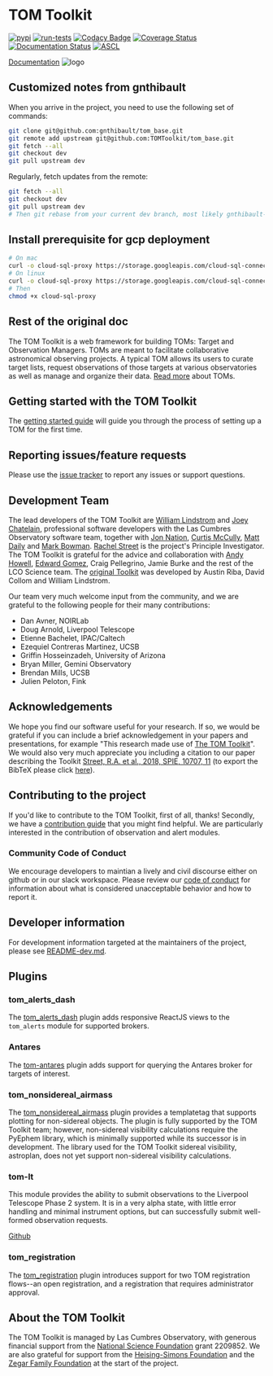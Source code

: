 # TOM Toolkit
[![pypi](https://img.shields.io/pypi/v/tomtoolkit.svg)](https://pypi.python.org/pypi/tomtoolkit)
[![run-tests](https://github.com/TOMToolkit/tom_base/actions/workflows/run-tests.yml/badge.svg)](https://github.com/TOMToolkit/tom_base/actions/workflows/run-tests.yml)
[![Codacy Badge](https://app.codacy.com/project/badge/Grade/a09d330b4dca4a4a86e68755268b7da3)](https://www.codacy.com/gh/TOMToolkit/tom_base/dashboard?utm_source=github.com&amp;utm_medium=referral&amp;utm_content=TOMToolkit/tom_base&amp;utm_campaign=Badge_Grade)
[![Coverage Status](https://coveralls.io/repos/github/TOMToolkit/tom_base/badge.svg?branch=main)](https://coveralls.io/github/TOMToolkit/tom_base?branch=main)
[![Documentation Status](https://readthedocs.org/projects/tom-toolkit/badge/?version=stable)](https://tom-toolkit.readthedocs.io/en/stable/?badge=stable)
[![ASCL](https://img.shields.io/badge/ascl-2208.004-blue.svg?colorB=262255)](https://ascl.net/2208.004)

[Documentation](https://tom-toolkit.readthedocs.io/en/latest/)
![logo](tom_common/static/tom_common/img/logo-color.png)

## Customized notes from gnthibault
When you arrive in the project, you need to use the following set of commands:

```bash
git clone git@github.com:gnthibault/tom_base.git
git remote add upstream git@github.com:TOMToolkit/tom_base.git
git fetch --all
git checkout dev
git pull upstream dev
```

Regularly, fetch updates from the remote:
```bash
git fetch --all
git checkout dev
git pull upstream dev
# Then git rebase from your current dev branch, most likely gnthibault-dev
```

## Install prerequisite for gcp deployment

```bash
# On mac
curl -o cloud-sql-proxy https://storage.googleapis.com/cloud-sql-connectors/cloud-sql-proxy/v2.13.0/cloud-sql-proxy.darwin.amd64
# On linux
curl -o cloud-sql-proxy https://storage.googleapis.com/cloud-sql-connectors/cloud-sql-proxy/v2.13.0/cloud-sql-proxy.linux.amd64
# Then
chmod +x cloud-sql-proxy
```

## Rest of the original doc
The TOM Toolkit is a web framework for building TOMs: Target and Observation
Managers. TOMs are meant to facilitate collaborative astronomical observing
projects. A typical TOM allows its users to curate target lists, request
observations of those targets at various observatories as well as manage and
organize their data. [Read more](https://tom-toolkit.readthedocs.io/en/stable/introduction/about.html) about TOMs.

## Getting started with the TOM Toolkit
The [getting started guide](https://tom-toolkit.readthedocs.io/en/latest/introduction/getting_started.html)
will guide you through the process of setting up a TOM for the first time.

## Reporting issues/feature requests
Please use the [issue tracker](https://github.com/TOMToolkit/tom_base/issues) to
report any issues or support questions.

## Development Team
The lead developers of the TOM Toolkit are [William Lindstrom](https://lco.global/people/>)
and [Joey Chatelain](https://sites.google.com/site/josephchatelain>),
professional software developers with the Las Cumbres Observatory software team,
together with [Jon Nation](https://lco.global/people/>), [Curtis McCully](https://lco.global/people/>),
[Matt Daily](https://lco.global/people/>) and [Mark Bowman](https://lco.global/people/>).  [Rachel Street](https://lco.global/user/rstreet/>) is the project's Principle Investigator.
The TOM Toolkit is grateful for the advice and collaboration with [Andy Howell](http://www.dahowell.com/),
[Edward Gomez](https://www.zemogle.net/>), Craig Pellegrino, Jamie Burke and the rest of the LCO Science team.
The [original Toolkit](https://zenodo.org/records/4437764>) was developed by
Austin Riba, David Collom and William Lindstrom.

Our team very much welcome input from the community, and we are grateful to
the following people for their many contributions:
 - Dan Avner, NOIRLab
 - Doug Arnold, Liverpool Telescope
 - Etienne Bachelet, IPAC/Caltech
 - Ezequiel Contreras Martinez, UCSB
 - Griffin Hosseinzadeh, University of Arizona
 - Bryan Miller, Gemini Observatory
 - Brendan Mills, UCSB
 - Julien Peloton, Fink

## Acknowledgements

We hope you find our software useful for your research.  If so, we would be grateful
if you can include a brief acknowledgement in your papers and presentations, for example
"This research made use of [The TOM Toolkit](https://tom-toolkit.readthedocs.io/)".
We would also very much appreciate you including a citation to our paper describing
the Toolkit [Street, R.A. et al., 2018, SPIE, 10707, 11](http://adsabs.harvard.edu/abs/2018SPIE10707E..11S)
(to export the BibTeX please click [here](https://ui.adsabs.harvard.edu/abs/2018SPIE10707E..11S/exportcitation)).


## Contributing to the project
If you'd like to contribute to the TOM Toolkit, first of all, thanks! Secondly, we
have a [contribution guide](https://tom-toolkit.readthedocs.io/en/stable/introduction/contributing.html) that
you might find helpful. We are particularly interested in the contribution of
observation and alert modules.

### Community Code of Conduct
We encourage developers to maintian a lively and civil discourse either on github or in our slack workspace.
Please review our [code of conduct](CODE_OF_CONDUCT.md) for information about what is considered unacceptable behavior and how to report it.

## Developer information
For development information targeted at the maintainers of the project, please see [README-dev.md](README-dev.md).

## Plugins

### tom_alerts_dash

The [tom_alerts_dash](https://github.com/TOMToolkit/tom_alerts_dash) plugin adds responsive ReactJS views to the
`tom_alerts` module for supported brokers.

### Antares

The [tom-antares](https://github.com/TOMToolkit/tom_antares) plugin adds support
for querying the Antares broker for targets of interest.

### tom_nonsidereal_airmass

The [tom_nonsidereal_airmass](https://github.com/TOMToolkit/tom_nonsidereal_airmass) plugin provides a templatetag
that supports plotting for non-sidereal objects. The plugin is fully supported by the TOM Toolkit team; however,
non-sidereal visibility calculations require the PyEphem library, which is minimally supported while its successor
is in development. The library used for the TOM Toolkit sidereal visibility, astroplan, does not yet support
non-sidereal visibility calculations.

### tom-lt

This module provides the ability to submit observations to the Liverpool Telescope Phase 2 system. It is in a very alpha
state, with little error handling and minimal instrument options, but can successfully submit well-formed observation
requests.

[Github](https://github.com/TOMToolkit/tom_lt)

### tom_registration

The [tom_registration](https://github.com/TOMToolkit/tom_registration) plugin introduces support for two TOM registration
flows--an open registration, and a registration that requires administrator approval.

## About the TOM Toolkit

The TOM Toolkit is managed by Las Cumbres Observatory, with generous
financial support from the [National Science Foundation](https://www.nsf.gov/>) grant 2209852.
We are also grateful for support from the [Heising-Simons Foundation](https://hsfoundation.org>)
and the [Zegar Family Foundation](https://sites.google.com/zegarff.org/site>) at the start
of the project.
